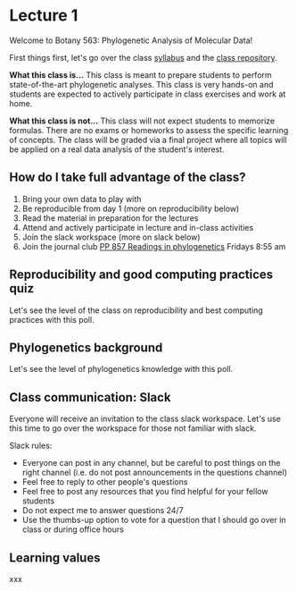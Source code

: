 # Lecture 1

Welcome to Botany 563: Phylogenetic Analysis of Molecular Data!

First things first, let's go over the class [syllabus](https://github.com/crsl4/phylogenetics-class/blob/master/syllabus.md) and the [class repository](https://github.com/crsl4/phylogenetics-class).

**What this class is...**
This class is meant to prepare students to perform state-of-the-art phylogenetic analyses. This class is very hands-on and students are expected to actively participate in class exercises and work at home.

**What this class is not...**
This class will not expect students to memorize formulas. There are no exams or homeworks to assess the specific learning of concepts. The class will be graded via a final project where all topics will be applied on a real data analysis of the student's interest.


## How do I take full advantage of the class?
1. Bring your own data to play with
2. Be reproducible from day 1 (more on reproducibility below)
3. Read the material in preparation for the lectures
4. Attend and actively participate in lecture and in-class activities
5. Join the slack workspace (more on slack below)
6. Join the journal club [PP 857 Readings in phylogenetics](https://github.com/crsl4/phylogenetics-class/tree/master/PP875) Fridays 8:55 am


## Reproducibility and good computing practices quiz

Let's see the level of the class on reproducibility and best computing practices with this poll.

## Phylogenetics background

Let's see the level of phylogenetics knowledge with this poll.


## Class communication: Slack

Everyone will receive an invitation to the class slack workspace. Let's use this time to go over the workspace for those not familiar with slack.

Slack rules:

- Everyone can post in any channel, but be careful to post things on the right channel (i.e. do not post announcements in the questions channel)
- Feel free to reply to other people's questions
- Feel free to post any resources that you find helpful for your fellow students
- Do not expect me to answer questions 24/7
- Use the thumbs-up option to vote for a question that I should go over in class or during office hours


## Learning values

xxx